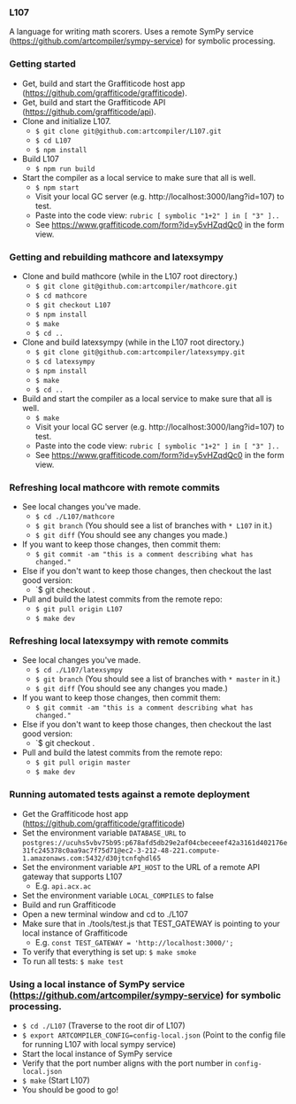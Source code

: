 ### L107

A language for writing math scorers. Uses a remote SymPy service (https://github.com/artcompiler/sympy-service) for symbolic processing.

### Getting started

* Get, build and start the Graffiticode host app (https://github.com/graffiticode/graffiticode).
* Get, build and start the Graffiticode API (https://github.com/graffiticode/api).
* Clone and initialize L107.
  * `$ git clone git@github.com:artcompiler/L107.git`
  * `$ cd L107`
  * `$ npm install`
* Build L107
  * `$ npm run build`
* Start the compiler as a local service to make sure that all is well.
  * `$ npm start`
  * Visit your local GC server (e.g. http://localhost:3000/lang?id=107) to test.
  * Paste into the code view: `rubric [ symbolic "1+2" ] in [ "3" ]..`
  * See https://www.graffiticode.com/form?id=y5vHZqdQc0 in the form view.

### Getting and rebuilding mathcore and latexsympy

* Clone and build mathcore (while in the L107 root directory.)
  * `$ git clone git@github.com:artcompiler/mathcore.git`
  * `$ cd mathcore`
  * `$ git checkout L107`
  * `$ npm install`
  * `$ make`
  * `$ cd ..`
* Clone and build latexsympy (while in the L107 root directory.)
  * `$ git clone git@github.com:artcompiler/latexsympy.git`
  * `$ cd latexsympy`
  * `$ npm install`
  * `$ make`
  * `$ cd ..`
* Build and start the compiler as a local service to make sure that all is well.
  * `$ make`
  * Visit your local GC server (e.g. http://localhost:3000/lang?id=107) to test.
  * Paste into the code view: `rubric [ symbolic "1+2" ] in [ "3" ]..`
  * See https://www.graffiticode.com/form?id=y5vHZqdQc0 in the form view.

### Refreshing local mathcore with remote commits

* See local changes you've made.
  * `$ cd ./L107/mathcore`
  * `$ git branch` (You should see a list of branches with `* L107` in it.)
  * `$ git diff` (You should see any changes you made.)
* If you want to keep those changes, then commit them:
  * `$ git commit -am "this is a comment describing what has changed."`
* Else if you don't want to keep those changes, then checkout the last good version:
  * `$ git checkout .
* Pull and build the latest commits from the remote repo:
  * `$ git pull origin L107`
  * `$ make dev`
  
### Refreshing local latexsympy with remote commits

* See local changes you've made.
  * `$ cd ./L107/latexsympy`
  * `$ git branch` (You should see a list of branches with `* master` in it.)
  * `$ git diff` (You should see any changes you made.)
* If you want to keep those changes, then commit them:
  * `$ git commit -am "this is a comment describing what has changed."`
* Else if you don't want to keep those changes, then checkout the last good version:
  * `$ git checkout .
* Pull and build the latest commits from the remote repo:
  * `$ git pull origin master`
  * `$ make dev`

### Running automated tests against a remote deployment

* Get the Graffiticode host app (https://github.com/graffiticode/graffiticode)
* Set the environment variable `DATABASE_URL` to
`postgres://ucuhs5vbv75b95:p678afd5db29e2af04cbeceeef42a3161d402176e31fc245378c0aa9ac7f75d71@ec2-3-212-48-221.compute-1.amazonaws.com:5432/d30jtcnfqhdl65`
* Set the environment variable `API_HOST` to the URL of a remote API gateway that supports L107
  * E.g. `api.acx.ac`
* Set the environment variable `LOCAL_COMPILES` to false
* Build and run Graffiticode
* Open a new terminal window and cd to ./L107
* Make sure that in ./tools/test.js that TEST_GATEWAY is pointing to your local instance of Graffiticode
  * E.g. `const TEST_GATEWAY = 'http://localhost:3000/';`
* To verify that everything is set up: `$ make smoke`
* To run all tests: `$ make test`

### Using a local instance of SymPy service (https://github.com/artcompiler/sympy-service) for symbolic processing.

* `$ cd ./L107` (Traverse to the root dir of L107)
* `$ export ARTCOMPILER_CONFIG=config-local.json` (Point to the config file for running L107 with local sympy service)
* Start the local instance of SymPy service
* Verify that the port number aligns with the port number in `config-local.json`
* `$ make` (Start L107)
* You should be good to go!

